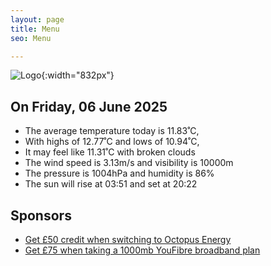 ```yaml
---
layout: page
title: Menu
seo: Menu

---
```


![Logo](/images/logo.jpg){:width="832px"}

<!-- weather_marker starts -->
## On Friday, 06 June 2025

- The average temperature today is 11.83˚C,
- With highs of 12.77˚C and lows of 10.94˚C,
- It may feel like 11.31˚C with broken clouds
- The wind speed is 3.13m/s and visibility is 10000m
- The pressure is 1004hPa and humidity is 86%
- The sun will rise at 03:51 and set at 20:22

<!-- weather_marker ends -->

## Sponsors

- [Get £50 credit when switching to Octopus Energy](https://bit.ly/3oD1nnS)
- [Get £75 when taking a 1000mb YouFibre broadband plan](https://aklam.io/91zWhU?)
